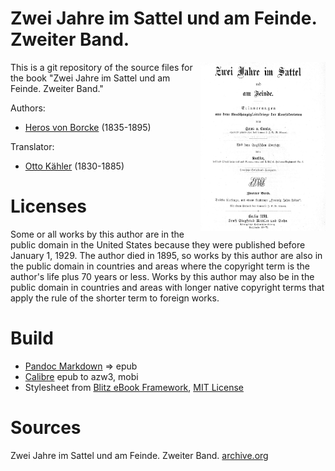 # Zwei Jahre im Sattel und am Feinde.  Zweiter Band.

<img align="right" width="200" src="https://github.com/kogo59/Zwei_Jahre_im_Sattel_Band_II/blob/main/images/cover.jpg">

This is a git repository of the source files for the book "Zwei Jahre im Sattel und am Feinde. Zweiter Band." 

Authors:

* [Heros von Borcke](https://de.wikipedia.org/wiki/Heros_von_Borcke) (1835-1895)

Translator:

* [Otto Kähler](https://de.wikipedia.org/wiki/Otto_K%C3%A4hler_(Generalmajor)) (1830-1885)

# Licenses
Some or all works by this author are in the public domain in the United States
because they were published before January 1, 1929. The author died in 1895, so
works by this author are also in the public domain in countries and areas where
the copyright term is the author's life plus 70 years or less. Works by this
author may also be in the public domain in countries and areas with longer
native copyright terms that apply the rule of the shorter term to foreign works.

# Build
* [Pandoc Markdown](https://pandoc.org/MANUAL.html#pandocs-markdown) => epub
* [Calibre](https://calibre-ebook.com/) epub to azw3, mobi
* Stylesheet from [Blitz eBook Framework](https://friendsofepub.github.io/Blitz/), [MIT License](https://github.com/FriendsOfEpub/Blitz/blob/master/LICENSE)

# Sources
Zwei Jahre im Sattel und am Feinde. Zweiter Band. [archive.org](https://archive.org/details/zweijahreimsatte02borciala/page/n5/mode/2up)


